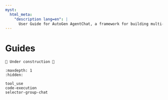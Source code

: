 ```yaml
---
myst:
  html_meta:
    "description lang=en": |
      User Guide for AutoGen AgentChat, a framework for building multi-agent applications with AI agents.
---
```


# Guides

```{warning}
🚧 Under construction 🚧
```

```{toctree}
:maxdepth: 1
:hidden:

tool_use
code-execution
selector-group-chat
```

